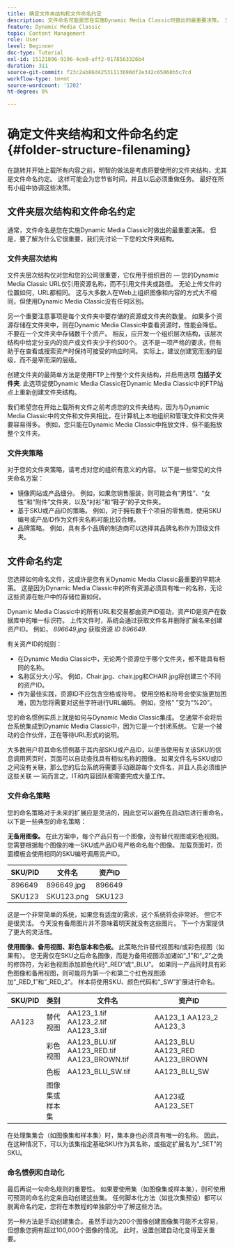 ```yaml
---
title: 确定文件夹结构和文件命名约定
description: 文件命名可能是您在实施Dynamic Media Classic时做出的最重要决策。 文件夹结构同样重要。 了解为何对文件夹结构和文件名采取这种方式如此重要且可能的方法。
feature: Dynamic Media Classic
topic: Content Management
role: User
level: Beginner
doc-type: Tutorial
exl-id: 15121896-9196-4ce0-aff2-9178563326b4
duration: 311
source-git-commit: f23c2ab86d42531113690df2e342c65060b5c7cd
workflow-type: tm+mt
source-wordcount: '1202'
ht-degree: 0%

---
```


# 确定文件夹结构和文件命名约定 {#folder-structure-filenaming}

在跳转并开始上载所有内容之前，明智的做法是考虑将要使用的文件夹结构，尤其是文件命名约定。 这样可能会为您节省时间，并且以后必须重做任务。 最好在所有小组中协调这些决策。

## 文件夹层次结构和文件命名约定

通常，文件命名是您在实施Dynamic Media Classic时做出的最重要决策。 但是，要了解为什么它很重要，我们先讨论一下您的文件夹结构。

### 文件夹层次结构

文件夹层次结构仅对您和您的公司很重要，它仅用于组织目的 — 您的Dynamic Media Classic URL仅引用资源名称，而不引用文件夹或路径。 无论上传文件的位置如何，URL都相同。 这与大多数人在Web上组织图像和内容的方式大不相同，但使用Dynamic Media Classic没有任何区别。

另一个重要注意事项是每个文件夹中要存储的资源或文件夹的数量。 如果多个资源存储在文件夹中，则在Dynamic Media Classic中查看资源时，性能会降低。 不要在一个文件夹中存储数千个资产。 相反，应开发一个组织层次结构，该层次结构中给定分支内的资产或文件夹少于约500个。 这不是一项严格的要求，但有助于在查看或搜索资产时保持可接受的响应时间。 实际上，建议创建宽而浅的层级，而不是窄而深的层级。

创建文件夹的最简单方法是使用FTP上传整个文件夹结构，并启用选项 **包括子文件夹**. 此选项促使Dynamic Media Classic在Dynamic Media Classic中的FTP站点上重新创建文件夹结构。

我们希望您在开始上载所有文件之前考虑您的文件夹结构，因为与Dynamic Media Classic中的文件和文件夹相比，在计算机上本地组织和管理文件和文件夹要容易得多。 例如，您只能在Dynamic Media Classic中拖放文件，但不能拖放整个文件夹。

### 文件夹策略

对于您的文件夹策略，请考虑对您的组织有意义的内容。 以下是一些常见的文件夹命名方案：

- 镜像网站或产品细分。 例如，如果您销售服装，则可能会有“男性”、“女性”和“附件”文件夹，以及“衬衫”和“鞋子”的子文件夹。
- 基于SKU或产品ID的策略。 例如，对于拥有数千个项目的零售商，使用SKU编号或产品ID作为文件夹名称可能比较合理。
- 品牌策略。 例如，具有多个品牌的制造商可以选择其品牌名称作为顶级文件夹。

## 文件命名约定

您选择如何命名文件，这或许是您有关Dynamic Media Classic最重要的早期决策。 这是因为Dynamic Media Classic中的所有资源必须具有唯一的名称，无论这些资源在帐户中的存储位置如何。

Dynamic Media Classic中的所有URL和交易都由资产ID驱动，资产ID是资产在数据库中的唯一标识符。 上传文件时，系统会通过获取文件名并删除扩展名来创建资产ID。 例如， _896649.jpg_ 获取资源 _ID 896649_.

有关资产ID的规则：

- 在Dynamic Media Classic中，无论两个资源位于哪个文件夹，都不能具有相同的名称。
- 名称区分大小写。 例如，Chair.jpg、chair.jpg和CHAIR.jpg将创建三个不同的资产ID。
- 作为最佳实践，资源ID不应包含空格或符号。 使用空格和符号会使实施更加困难，因为您将需要对这些字符进行URL编码。 例如，空格“ ”变为“%20”。

您的命名惯例实质上就是如何与Dynamic Media Classic集成。 您通常不会将后台系统集成到Dynamic Media Classic中，因为它是一个封闭系统。 它是一个被动的合作伙伴，正在等待URL形式的说明。

大多数用户将其命名惯例基于其内部SKU或产品ID，以便当使用有关该SKU的信息调用网页时，页面可以自动查找具有相似名称的图像。 如果文件名与SKU或ID之间没有关联，那么您的后台系统将需要手动跟踪每个文件名，并且人员必须维护这些关联 — 简而言之，IT和内容团队都需要完成大量工作。

### 文件命名策略

您的命名策略对于未来的扩展应是灵活的，因此您可以避免在启动后进行重命名。 以下是一些典型的命名策略：

**无备用图像。** 在此方案中，每个产品只有一个图像，没有替代视图或彩色视图。 您需要根据每个图像的唯一SKU或产品ID号严格命名每个图像。 加载页面时，页面模板会使用相同的SKU编号调用资产ID。

| SKU/PID | 文件名 | 资产ID |
| ------- | ---------- | -------- |
| 896649 | 896649.jpg | 896649 |
| SKU123 | SKU123.png | SKU123 |

这是一个非常简单的系统，如果您有适度的需求，这个系统将会非常好。 但它不是很灵活。 今天没有备用图片并不意味着明天就没有这些图片。 下一个方案提供了更大的灵活性。

**使用图像、备用视图、彩色版本和色板。** 此策略允许替代视图和/或彩色视图（如果有）。 您无需仅在SKU之后命名图像，而是为备用视图添加诸如“_1”和“_2”之类的修饰符，为彩色视图添加颜色代码“_RED”或“_BLU”。 如果同一产品同时具有彩色图像和备用视图，则可能将为第一个和第二个红色视图添加“_RED_1”和“_RED_2”。 样本将使用SKU、颜色代码和“_SW”扩展进行命名。

| SKU/PID | 类别 | 文件名 | 资产ID |
| ------- | ----------------------- | ------------------------------------------- | ------------------------------- |
| AA123 | 替代视图 | AA123_1.tif AA123_2.tif AA123_3.tif | AA123_1 AA123_2 AA123_3 |
|         | 彩色视图 | AA123_BLU.tif AA123_RED.tif AA123_BROWN.tif | AA123_BLU AA123_RED AA123_BROWN |
|         | 色板 | AA123_BLU_SW.tif | AA123_BLU_SW |
|         | 图像集或样本集 |                                             | AA123或AA123_SET | — |

在处理集集合（如图像集和样本集）时，集本身也必须具有唯一的名称。 因此，在这种情况下，可以为该集指定基础SKU作为其名称，或指定扩展名为“_SET”的SKU。

### 命名惯例和自动化

最后再说一句命名规则的重要性。 如果要使用集（如图像集或样本集），则可使用可预测的命名约定来自动创建这些集。 任何脚本化方法（如批次集预设）都可以脱离命名约定，您将在本教程的单独部分中了解这些方法。

另一种方法是手动创建集合。 虽然手动为200个图像创建图像集可能不太容易，但想象您拥有超过100,000个图像的情况。 此时，设置创建自动化变得至关重要。

